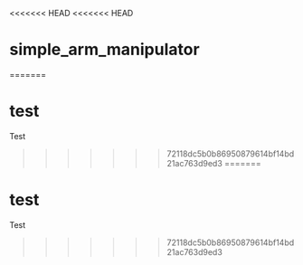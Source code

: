 <<<<<<< HEAD
<<<<<<< HEAD
# simple_arm_manipulator
=======
# test
Test
>>>>>>> 72118dc5b0b86950879614bf14bd21ac763d9ed3
=======
# test
Test
>>>>>>> 72118dc5b0b86950879614bf14bd21ac763d9ed3
